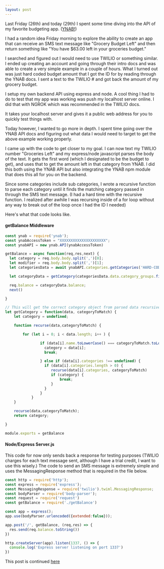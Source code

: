 ```yaml
---
layout: post
---
```

Last Friday (26th) and today (29th) I spent some time diving into the API of my favorite budgeting app. ([YNAB!](http://www.ynab.com))

I had a random idea Friday morning to explore the ability to create an app that can receive an SMS text message like "Grocery Budget Left" and then return something like "You have $63.00 left in your groceries budget."

I searched and figured out I would need to use TWILIO or something similar. I ended up creating an account and going through their intro docs and was able to create a very simple example in a couple of hours. What I turned out was just hard coded budget amount that I got the ID for by reading through the YNAB docs. I sent a text to the TWILIO # and got back the amount of my grocery budget.
<!--more-->

I setup my own backend API using express and node. A cool thing I had to do to test that my app was working was push my localhost server online. I did that with NGROK which was recommended in the TWILIO docs.

It takes your localhost server and gives it a public web address for you to quickly test things with.

Today however, I wanted to go more in depth. I spent time going over the YNAB API docs and figuring out what data I would need to target to get the above example working properly.

I came up with the code to get closer to my goal. I can now text my TWILIO number "Groceries Left" and my express/node javascript parses the body of the text. It gets the first word (which I designated to be the budget to get), and uses that to get the amount left in that category from YNAB. I did this both using the YNAB API but also integrating the YNAB npm module that does this all for you on the backend.

Since some categories include sub categories, I wrote a recursive function to parse each category until it finds the matching category passed in through the SMS text message. (I had a hard time with the recursive function. I realized after awhile I was recursing inside of a for loop without any way to break out of the loop once I had the ID I needed)

Here's what that code looks like.


#### getBalance Middleware
```javascript
const ynab = require('ynab');
const ynabAccessToken = "XXXXXXXXXXXXXXXXXXXXX";
const ynabAPI = new ynab.API(ynabAccessToken)

getBalance = async function(req,res,next) {
  let category = req.body.body.split(',')[0];
  let modifier = req.body.body.split(',')[1];
  let categoriesData = await ynabAPI.categories.getCategories('HARD-CODED-BUDGET-ID')

  let categoryData = getCategory(categoriesData.data.category_groups.filter(cat => cat["name"] !== "Internal Master Category"), category )

  req.balance = categoryData.balance;
  next()

}

// This will get the correct category object from parsed data recursively
let getCategory = function(data, categoryToMatch) {
    let category = undefined;

    function recurse(data,categoryToMatch) {

        for (let i = 0; i < data.length; i++ ) {

                if (data[i].name.toLowerCase() === categoryToMatch.toLowerCase()) {
                  category = data[i];
                  break;

                } else if (data[i].categories !== undefined) {
                  if (data[i].categories.length > 0) {
                     recurse(data[i].categories, categoryToMatch)
                     if (category) {
                         break;
                     }
                  }
                }
            }
    }

    recurse(data,categoryToMatch);
    return category;

}

module.exports = getBalance

```
#### Node/Express Server.js
This code for now only sends back a response for testing purposes (TWILIO charges for each text message sent, although I have a trial credit, I want to use this wisely.) The code to send an SMS message is extremely simple and uses the MessagingResponse method that is required in the file below.
```javascript
const http = require('http');
const express = require('express');
const MessagingResponse = require('twilio').twiml.MessagingResponse;
const bodyParser = require('body-parser');
const request = require('request')
const getBalance = require('./getBalance')

const app = express();
app.use(bodyParser.urlencoded({extended:false}));

app.post('/', getBalance, (req,res) => {
  res.send(req.balance.toString())
})

http.createServer(app).listen(1337, () => {
  console.log('Express server listening on port 1337')
})
```
This post is continued [here](http://jordanvidrine.com/2019/07/July-30th-&-31st-2019.html)
